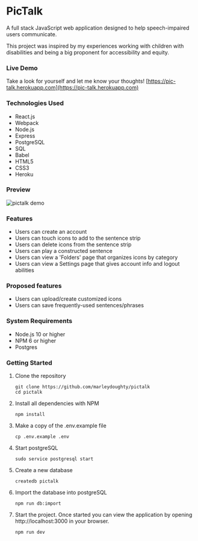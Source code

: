 # PicTalk

A full stack JavaScript web application designed to help speech-impaired users communicate.

This project was inspired by my experiences working with children with disabilities and being a big proponent for accessibility and equity.

### Live Demo

Take a look for yourself and let me know your thoughts! [https://pic-talk.herokuapp.com](https://pic-talk.herokuapp.com)

### Technologies Used

- React.js
- Webpack
- Node.js
- Express
- PostgreSQL
- SQL
- Babel
- HTML5
- CSS3
- Heroku

### Preview

![pictalk demo](images/pictalk-demo.gif)

### Features

- Users can create an account
- Users can touch icons to add to the sentence strip
- Users can delete icons from the sentence strip
- Users can play a constructed sentence
- Users can view a 'Folders' page that organizes icons by category
- Users can view a Settings page that gives account info and logout abilities

### Proposed features

- Users can upload/create customized icons
- Users can save frequently-used sentences/phrases

### System Requirements

- Node.js 10 or higher
- NPM 6 or higher
- Postgres

### Getting Started

1. Clone the repository
    ```shell
    git clone https://github.com/marleydoughty/pictalk
    cd pictalk
    ```
3. Install all dependencies with NPM
    ```shell
    npm install
    ```
5. Make a copy of the .env.example file
   ```shell
   cp .env.example .env
   ```
7. Start postgreSQL
   ```shell
   sudo service postgresql start
   ```
9. Create a new database
   ```shell
   createdb pictalk
   ```
11. Import the database into postgreSQL
    ```shell
    npm run db:import
    ```
13. Start the project. Once started you can view the application by opening http://localhost:3000 in your browser.
    ```shell
    npm run dev
    ```
